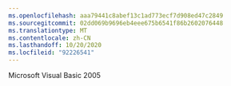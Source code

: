 ```yaml
---
ms.openlocfilehash: aaa79441c8abef13c1ad773ecf7d908ed47c2849
ms.sourcegitcommit: 02dd069b9696eb4eee675b6541f86b2602076448
ms.translationtype: MT
ms.contentlocale: zh-CN
ms.lasthandoff: 10/20/2020
ms.locfileid: "92226541"
---
```

Microsoft Visual Basic 2005